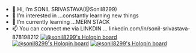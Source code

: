 - 👋 Hi, I’m SONIL SRIVASTAVA(@Sonil8299)
- 👀 I’m interested in ...constantly learning new things
- 🌱 I’m currently learning ...MERN STACK
- 📫 You can connect me via LINKDIN ...  linkedin.com/in/sonil-srivastava-878198212
[![@sonil8299's Holopin board](https://holopin.io/api/user/board?user=sonil8299)](https://holopin.io/@sonil8299)
[![@sonil8299's Holopin board](https://holopin.me/sonil8299)](https://holopin.io/@sonil8299)
[![@sonil8299's Holopin board](https://holopin.me/sonil8299)](https://holopin.io/@sonil8299)


<!---
Sonil8299/Sonil8299 is a ✨ special ✨ repository because its `README.md` (this file) appears on your GitHub profile.
You can click the Preview link to take a look at your changes.
--->
